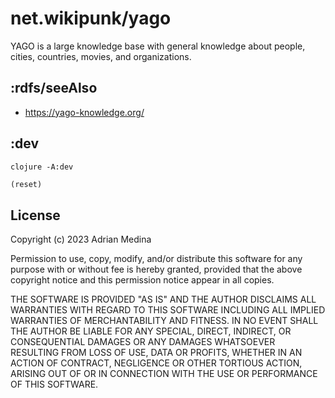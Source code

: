 # net.wikipunk/yago
YAGO is a large knowledge base with general knowledge about people,
cities, countries, movies, and organizations. 

## :rdfs/seeAlso
* https://yago-knowledge.org/

## :dev

``` shell
clojure -A:dev
```

``` clojure
(reset)
```

## License
Copyright (c) 2023 Adrian Medina

Permission to use, copy, modify, and/or distribute this software for
any purpose with or without fee is hereby granted, provided that the
above copyright notice and this permission notice appear in all
copies.

THE SOFTWARE IS PROVIDED "AS IS" AND THE AUTHOR DISCLAIMS ALL
WARRANTIES WITH REGARD TO THIS SOFTWARE INCLUDING ALL IMPLIED
WARRANTIES OF MERCHANTABILITY AND FITNESS. IN NO EVENT SHALL THE
AUTHOR BE LIABLE FOR ANY SPECIAL, DIRECT, INDIRECT, OR CONSEQUENTIAL
DAMAGES OR ANY DAMAGES WHATSOEVER RESULTING FROM LOSS OF USE, DATA OR
PROFITS, WHETHER IN AN ACTION OF CONTRACT, NEGLIGENCE OR OTHER
TORTIOUS ACTION, ARISING OUT OF OR IN CONNECTION WITH THE USE OR
PERFORMANCE OF THIS SOFTWARE.

